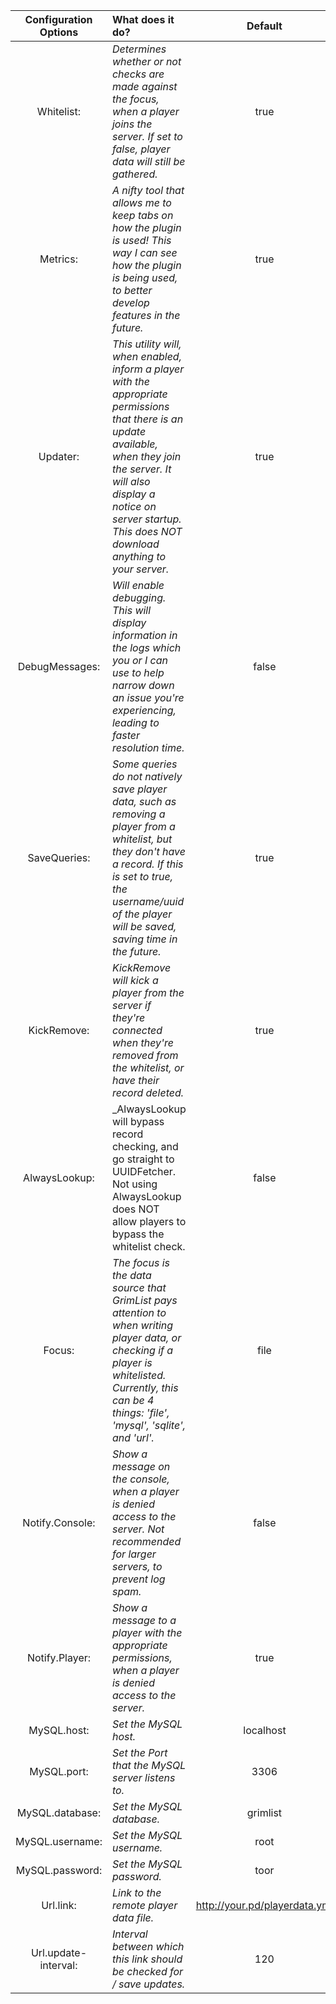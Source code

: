 Configuration Options | What does it do? | Default
:-: | :-- | :-:
Whitelist: | _Determines whether or not checks are made against the focus, when a player joins the server. If set to false, player data will still be gathered._ | true
Metrics: | _A nifty tool that allows me to keep tabs on how the plugin is used! This way I can see how the plugin is being used, to better develop features in the future._ | true
Updater: | _This utility will, when enabled, inform a player with the appropriate permissions that there is an update available, when they join the server. It will also display a notice on server startup. This does NOT download anything to your server._ | true
DebugMessages: | _Will enable debugging. This will display information in the logs which you or I can use to help narrow down an issue you're experiencing, leading to faster resolution time._ | false
SaveQueries: | _Some queries do not natively save player data, such as removing a player from a whitelist, but they don't have a record. If this is set to true, the username/uuid of the player will be saved, saving time in the future._ | true
KickRemove: | _KickRemove will kick a player from the server if they're connected when they're removed from the whitelist, or have their record deleted._ | true
AlwaysLookup: | _AlwaysLookup will bypass record checking, and go straight to UUIDFetcher. Not using AlwaysLookup does NOT allow players to bypass the whitelist check. | false
Focus: | _The focus is the data source that GrimList pays attention to when writing player data, or checking if a player is whitelisted. Currently, this can be 4 things: 'file', 'mysql', 'sqlite', and 'url'._ | file
Notify.Console: | _Show a message on the console, when a player is denied access to the server. Not recommended for larger servers, to prevent log spam._ | false
Notify.Player: | _Show a message to a player with the appropriate permissions, when a player is denied access to the server._ | true
MySQL.host: | _Set the MySQL host._ | localhost
MySQL.port: | _Set the Port that the MySQL server listens to._ | 3306
MySQL.database: | _Set the MySQL database._ | grimlist
MySQL.username: | _Set the MySQL username._ | root
MySQL.password: | _Set the MySQL password._ | toor
Url.link: | _Link to the remote player data file._ | http://your.pd/playerdata.yml
Url.update-interval: | _Interval between which this link should be checked for / save updates._ | 120
